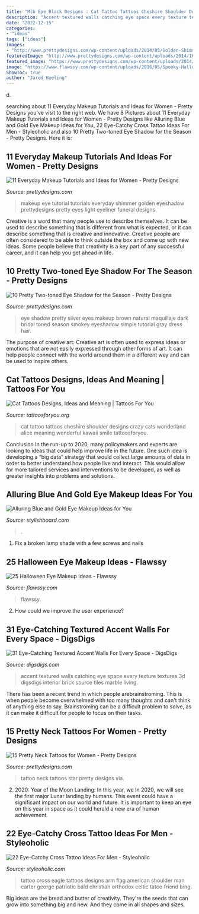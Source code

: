 ```yaml
---
title: "Mlb Eye Black Designs : Cat Tattoo Tattoos Cheshire Shoulder Designs Crazy Cats Wonderland Alice Meaning Wonderful Kawaii Smile Tattoosforyou"
description: "Accent textured walls catching eye space every texture textures 3d digsdigs interior brick source tiles marble living"
date: "2022-12-15"
categories:
- "ideas"
tags: ["ideas"]
images:
- "http://www.prettydesigns.com/wp-content/uploads/2014/05/Golden-Shimmer-Eye-Makeup-Tutorial.jpg"
featuredImage: "http://www.prettydesigns.com/wp-content/uploads/2014/10/Silver-and-Black-Eye-Shadow.jpg"
featured_image: "https://www.prettydesigns.com/wp-content/uploads/2014/11/Star-Tattoo.jpg"
image: "https://www.flawssy.com/wp-content/uploads/2016/05/Spooky-Halloween-eyes-at-aer.jpg"
ShowToc: true
author: "Jared Keeling"
---
```



d.

	

		
searching about 11 Everyday Makeup Tutorials and Ideas for Women - Pretty Designs you've visit to the right web. We have 8 Pictures about 11 Everyday Makeup Tutorials and Ideas for Women - Pretty Designs like Alluring Blue and Gold Eye Makeup Ideas for You, 22 Eye-Catchy Cross Tattoo Ideas For Men - Styleoholic and also 10 Pretty Two-toned Eye Shadow for the Season - Pretty Designs. Here it is:
		
    
## 11 Everyday Makeup Tutorials And Ideas For Women - Pretty Designs

<img loading=lazy src="http://www.prettydesigns.com/wp-content/uploads/2014/05/Golden-Shimmer-Eye-Makeup-Tutorial.jpg" onerror="this.onerror=null;this.src='https://tse1.mm.bing.net/th?id=OIP.31jKTlkGr6DgA9hu6lgK8QHaPZ&amp;pid=15.1';" alt="11 Everyday Makeup Tutorials and Ideas for Women - Pretty Designs">

_Source: prettydesigns.com_

>makeup eye tutorial tutorials everyday shimmer golden eyeshadow prettydesigns pretty eyes light eyeliner funeral designs. 

	

Creative is a word that many people use to describe themselves. It can be used to describe something that is different from what is expected, or it can describe something that is creative and innovative. Creative people are often considered to be able to think outside the box and come up with new ideas. Some people believe that creativity is a key part of any successful career, and it can help you get ahead in life.

    
## 10 Pretty Two-toned Eye Shadow For The Season - Pretty Designs

<img loading=lazy src="http://www.prettydesigns.com/wp-content/uploads/2014/10/Silver-and-Black-Eye-Shadow.jpg" onerror="this.onerror=null;this.src='https://tse3.mm.bing.net/th?id=OIP.j1e9LMPmNuohGZb3OhAtPQHaOw&amp;pid=15.1';" alt="10 Pretty Two-toned Eye Shadow for the Season - Pretty Designs">

_Source: prettydesigns.com_

>eye shadow pretty silver eyes makeup brown natural maquillaje dark bridal toned season smokey eyeshadow simple tutorial gray dress hair. 

	

The purpose of creative art:
Creative art is often used to express ideas or emotions that are not easily expressed through other forms of art. It can help people connect with the world around them in a different way and can be used to inspire others.

    
## Cat Tattoos Designs, Ideas And Meaning | Tattoos For You

<img loading=lazy src="http://www.tattoosforyou.org/wp-content/uploads/2013/10/Cat-Tattoos-Pictures-762x1024.jpg" onerror="this.onerror=null;this.src='https://tse2.mm.bing.net/th?id=OIP.Vr2RRj8qVvOQDiDJWSzBdQHaJ8&amp;pid=15.1';" alt="Cat Tattoos Designs, Ideas and Meaning | Tattoos For You">

_Source: tattoosforyou.org_

>cat tattoo tattoos cheshire shoulder designs crazy cats wonderland alice meaning wonderful kawaii smile tattoosforyou. 

	

Conclusion
In the run-up to 2020, many policymakers and experts are looking to ideas that could help improve life in the future. One such idea is developing a “big data” strategy that would collect large amounts of data in order to better understand how people live and interact. This would allow for more tailored services and interventions to be developed, as well as greater insights into problems and solutions.

    
## Alluring Blue And Gold Eye Makeup Ideas For You

<img loading=lazy src="https://www.stylishboard.com/wp-content/uploads/2014/04/319.jpg" onerror="this.onerror=null;this.src='https://tse1.mm.bing.net/th?id=OIP.meOtEzhPJnsXOtHoOBrN0gHaPN&amp;pid=15.1';" alt="Alluring Blue and Gold Eye Makeup Ideas for You">

_Source: stylishboard.com_

>. 

	

1. Fix a broken lamp shade with a few screws and nails

    
## 25 Halloween Eye Makeup Ideas - Flawssy

<img loading=lazy src="https://www.flawssy.com/wp-content/uploads/2016/05/Spooky-Halloween-eyes-at-aer.jpg" onerror="this.onerror=null;this.src='https://tse3.mm.bing.net/th?id=OIP.C-7_16HVI7yEIcI-w49IwAHaMP&amp;pid=15.1';" alt="25 Halloween Eye Makeup Ideas - Flawssy">

_Source: flawssy.com_

>flawssy. 

	

2. How could we improve the user experience?

    
## 31 Eye-Catching Textured Accent Walls For Every Space - DigsDigs

<img loading=lazy src="http://www.digsdigs.com/photos/eye-catching-textured-accent-walls-for-every-space-25-554x836.jpg" onerror="this.onerror=null;this.src='https://tse1.mm.bing.net/th?id=OIP.9SRt-35osbw09QPGwR88_AHaLL&amp;pid=15.1';" alt="31 Eye-Catching Textured Accent Walls For Every Space - DigsDigs">

_Source: digsdigs.com_

>accent textured walls catching eye space every texture textures 3d digsdigs interior brick source tiles marble living. 

	

There has been a recent trend in which people arebrainstroming. This is when people become overwhelmed with too many thoughts and can't think of anything else to say. Brainstroming can be a difficult problem to solve, as it can make it difficult for people to focus on their tasks.

    
## 15 Pretty Neck Tattoos For Women - Pretty Designs

<img loading=lazy src="https://www.prettydesigns.com/wp-content/uploads/2014/11/Star-Tattoo.jpg" onerror="this.onerror=null;this.src='https://tse3.mm.bing.net/th?id=OIP.oVt6xH4QYX_ZiQkIXprK_wHaKB&amp;pid=15.1';" alt="15 Pretty Neck Tattoos for Women - Pretty Designs">

_Source: prettydesigns.com_

>tattoo neck tattoos star pretty designs via. 

	

2) 2020: Year of the Moon Landing: In this year, we
In 2020, we will see the first major Lunar landing by humans. This event could have a significant impact on our world and future. It is important to keep an eye on this year in space as it could herald a new era of human achievement.

    
## 22 Eye-Catchy Cross Tattoo Ideas For Men - Styleoholic

<img loading=lazy src="https://i.styleoholic.com/2017/03/15-an-eagle-and-cross-tattoo-on-an-arm.jpg" onerror="this.onerror=null;this.src='https://tse4.mm.bing.net/th?id=OIP.7tvOyhvQoUGfjZhpbnnL2wHaJ4&amp;pid=15.1';" alt="22 Eye-Catchy Cross Tattoo Ideas For Men - Styleoholic">

_Source: styleoholic.com_

>tattoo cross eagle tattoos designs arm flag american shoulder man carter george patriotic bald christian orthodox celtic tatoo friend bing. 

	

Big ideas are the bread and butter of creativity. They're the seeds that can grow into something big and new. And they come in all shapes and sizes.

